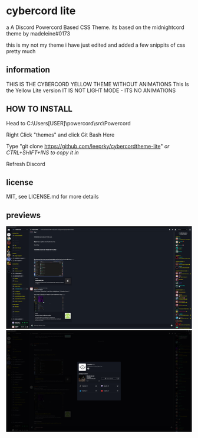 # cybercord lite
a A Discord Powercord Based CSS Theme.
its based on the midnightcord theme by madeleine#0173

this is my not my theme i have just edited and added a few snippits of css pretty much

## information

THIS IS THE CYBERCORD YELLOW THEME WITHOUT ANIMATIONS
This Is the Yellow Lite version
IT IS NOT LIGHT MODE - ITS NO ANIMATIONS

## HOW TO INSTALL

Head to C:\Users\[USER]\powercord\src\Powercord

Right Click "themes" and click Git Bash Here

Type "git clone https://github.com/leeprky/cybercordtheme-lite"
*or CTRL+SHIFT+INS to copy it in*

Refresh Discord

## license

MIT, see LICENSE.md for more details

## previews

![preview](./previews/previewlight1.png)
![preview](./previews/previewlight2.png)
